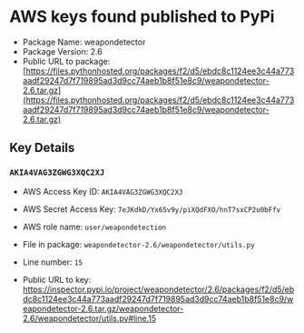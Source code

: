 # AWS keys found published to PyPi

* Package Name: weapondetector
* Package Version: 2.6
* Public URL to package: [https://files.pythonhosted.org/packages/f2/d5/ebdc8c1124ee3c44a773aadf29247d7f719895ad3d9cc74aeb1b8f51e8c9/weapondetector-2.6.tar.gz](https://files.pythonhosted.org/packages/f2/d5/ebdc8c1124ee3c44a773aadf29247d7f719895ad3d9cc74aeb1b8f51e8c9/weapondetector-2.6.tar.gz)

## Key Details

### `AKIA4VAG3ZGWG3XQC2XJ`

* AWS Access Key ID: `AKIA4VAG3ZGWG3XQC2XJ`
* AWS Secret Access Key: `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` 
* AWS role name: `user/weapondetection`
* File in package: `weapondetector-2.6/weapondetector/utils.py`
* Line number: `15`

* Public URL to key: https://inspector.pypi.io/project/weapondetector/2.6/packages/f2/d5/ebdc8c1124ee3c44a773aadf29247d7f719895ad3d9cc74aeb1b8f51e8c9/weapondetector-2.6.tar.gz/weapondetector-2.6/weapondetector/utils.py#line.15



